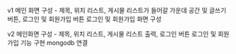 v1
메인 화면 구성 - 제목, 위치 리스트, 게시물 리스트가 들어갈 가운데 공간 및 글쓰기 버튼, 로그인 및 회원가입 버튼
로그인 및 회원가입 화면 구성

v2
메인화면 구성 - 제목, 위치 리스트, 게시물 리스트 출력, 로그인 버튼
로그인 및 회원가입 기능 구현
mongodb 연결